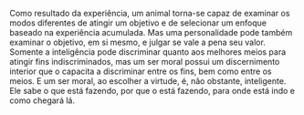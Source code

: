 ﻿Como resultado da experiência, um animal torna-se capaz de examinar os modos diferentes de atingir um objetivo e de selecionar um enfoque baseado na experiência acumulada. Mas uma personalidade pode também examinar o objetivo, em si mesmo, e julgar se vale a pena seu valor. Somente a inteligência pode discriminar quanto aos melhores meios para atingir fins indiscriminados, mas um ser moral possui um discernimento interior que o capacita a discriminar entre os fins, bem como entre os meios. E um ser moral, ao escolher a virtude, é, não obstante, inteligente. Ele sabe o que está fazendo, por que o está fazendo, para onde está indo e como chegará lá.